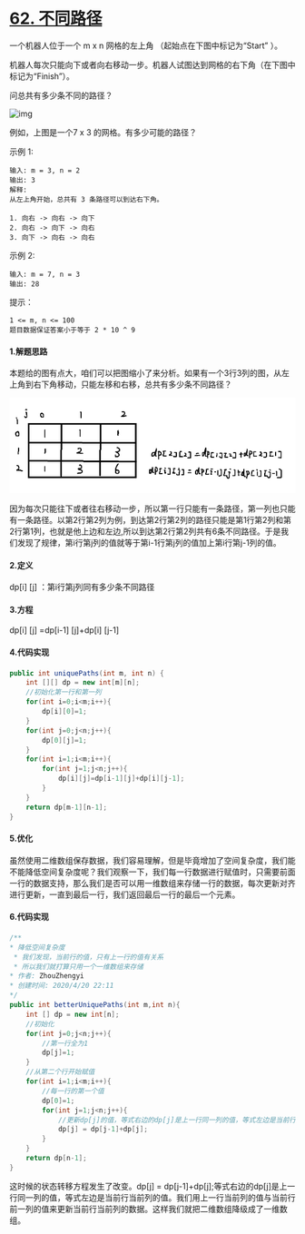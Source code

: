 # [62. 不同路径](https://leetcode-cn.com/problems/unique-paths/)

一个机器人位于一个 m x n 网格的左上角 （起始点在下图中标记为“Start” ）。

机器人每次只能向下或者向右移动一步。机器人试图达到网格的右下角（在下图中标记为“Finish”）。

问总共有多少条不同的路径？

![img](https://assets.leetcode-cn.com/aliyun-lc-upload/uploads/2018/10/22/robot_maze.png)

例如，上图是一个7 x 3 的网格。有多少可能的路径？

示例 1:

```
输入: m = 3, n = 2
输出: 3
解释:
从左上角开始，总共有 3 条路径可以到达右下角。

1. 向右 -> 向右 -> 向下
2. 向右 -> 向下 -> 向右
3. 向下 -> 向右 -> 向右
```


示例 2:

```
输入: m = 7, n = 3
输出: 28
```

提示：

```
1 <= m, n <= 100
题目数据保证答案小于等于 2 * 10 ^ 9
```

#### 1.解题思路

本题给的图有点大，咱们可以把图缩小了来分析。如果有一个3行3列的图，从左上角到右下角移动，只能左移和右移，总共有多少条不同路径？

![](https://github.com/121880399/leetcode_training_camp/blob/master/wiki/t62/1.png)

因为每次只能往下或者往右移动一步，所以第一行只能有一条路径，第一列也只能有一条路径。以第2行第2列为例，到达第2行第2列的路径只能是第1行第2列和第2行第1列，也就是他上边和左边,所以到达第2行第2列共有6条不同路径。于是我们发现了规律，第i行第j列的值就等于第i-1行第j列的值加上第i行第j-1列的值。

#### 2.定义

dp[i] [j] ：第i行第j列同有多少条不同路径

#### 3.方程

dp[i] [j] =dp[i-1] [j]+dp[i] [j-1]  

#### 4.代码实现

```java
public int uniquePaths(int m, int n) {
    int [][] dp = new int[m][n];
    //初始化第一行和第一列
    for(int i=0;i<m;i++){
        dp[i][0]=1;
    }
    for(int j=0;j<n;j++){
        dp[0][j]=1;
    }
    for(int i=1;i<m;i++){
        for(int j=1;j<n;j++){
            dp[i][j]=dp[i-1][j]+dp[i][j-1];
        }
    }
    return dp[m-1][n-1];
}
```

#### 5.优化

虽然使用二维数组保存数据，我们容易理解，但是毕竟增加了空间复杂度，我们能不能降低空间复杂度呢？我们观察一下，我们每一行数据进行赋值时，只需要前面一行的数据支持，那么我们是否可以用一维数组来存储一行的数据，每次更新对齐进行更新，一直到最后一行，我们返回最后一行的最后一个元素。

#### 6.代码实现

```java
/**
* 降低空间复杂度
 * 我们发现，当前行的值，只有上一行的值有关系
 * 所以我们就打算只用一个一维数组来存储
* 作者: ZhouZhengyi
* 创建时间: 2020/4/20 22:11
*/
public int betterUniquePaths(int m,int n){
    int [] dp = new int[n];
    //初始化
    for(int j=0;j<n;j++){
        //第一行全为1
        dp[j]=1;
    }
    //从第二个行开始赋值
    for(int i=1;i<m;i++){
        //每一行的第一个值
        dp[0]=1;
        for(int j=1;j<n;j++){
            //更新dp[j]的值，等式右边的dp[j]是上一行同一列的值，等式左边是当前行当前列的值
            dp[j] = dp[j-1]+dp[j];
        }
    }
    return dp[n-1];
}
```

这时候的状态转移方程发生了改变。dp[j] = dp[j-1]+dp[j];等式右边的dp[j]是上一行同一列的值，等式左边是当前行当前列的值。我们用上一行当前列的值与当前行前一列的值来更新当前行当前列的数据。这样我们就把二维数组降级成了一维数组。